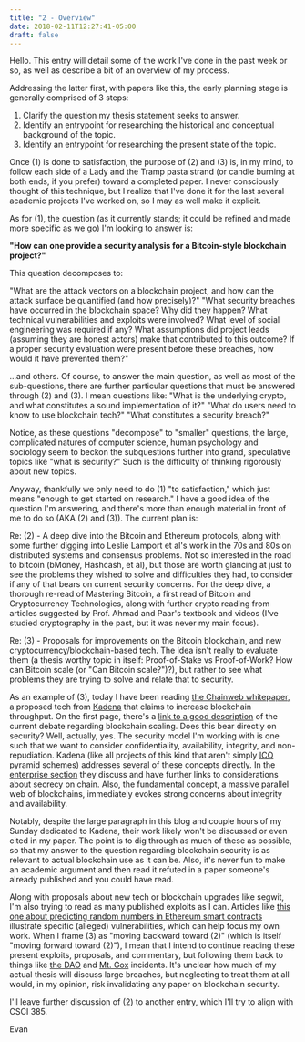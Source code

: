 ```yaml
---
title: "2 - Overview"
date: 2018-02-11T12:27:41-05:00
draft: false
---
```


Hello.  This entry will detail some of the work I've done in the past week or so, as well as describe a bit of an overview of my process.  

Addressing the latter first, with papers like this, the early planning stage is generally comprised of 3 steps: 

1) Clarify the question my thesis statement seeks to answer.  
2) Identify an entrypoint for researching the historical and conceptual background of the topic.  
3) Identify an entrypoint for researching the present state of the topic.

Once (1) is done to satisfaction, the purpose of (2) and (3) is, in my mind, to follow each side of a Lady and the Tramp pasta strand (or candle burning at both ends, if you prefer) toward a completed paper.  I never consciously thought of this technique, but I realize that I've done it for the last several academic projects I've worked on, so I may as well make it explicit.

As for (1), the question (as it currently stands; it could be refined and made more specific as we go) I'm looking to answer is: 

__"How can one provide a security analysis for a Bitcoin-style blockchain project?"__ 

This question decomposes to: 

"What are the attack vectors on a blockchain project, and how can the attack surface be quantified (and how precisely)?"
"What security breaches have occurred in the blockchain space?  Why did they happen?  What technical vulnerabilities and exploits were involved?  What level of social engineering was required if any?  What assumptions did project leads (assuming they are honest actors) make that contributed to this outcome? If a proper security evaluation were present before these breaches, how would it have prevented them?"

...and others.  Of course, to answer the main question, as well as most of the sub-questions, there are further particular questions that must be answered through (2) and (3).  I mean questions like: "What is the underlying crypto, and what constitutes a sound implementation of it?" "What do users need to know to use blockchain tech?" "What constitutes a security breach?"

Notice, as these questions "decompose" to "smaller" questions, the large, complicated natures of computer science, human psychology and sociology seem to beckon the subquestions further into grand, speculative topics like "what is security?"  Such is the difficulty of thinking rigorously about new topics.

Anyway, thankfully we only need to do (1) "to satisfaction," which just means "enough to get started on research."  I have a good idea of the question I'm answering, and there's more than enough material in front of me to do so (AKA (2) and (3)).  The current plan is:

Re: (2) - A deep dive into the Bitcoin and Ethereum protocols, along with some further digging into Leslie Lamport et al's work in the 70s and 80s on distributed systems and consensus problems.  Not so interested in the road to bitcoin (bMoney, Hashcash, et al), but those are worth glancing at just to see the problems they wished to solve and difficulties they had, to consider if any of that bears on current security concerns.  For the deep dive, a thorough re-read of Mastering Bitcoin, a first read of Bitcoin and Cryptocurrency Technologies, along with further crypto reading from articles suggested by Prof. Ahmad and Paar's textbook and videos (I've studied cryptography in the past, but it was never my main focus).

Re: (3) - Proposals for improvements on the Bitcoin blockchain, and new cryptocurrency/blockchain-based tech.  The idea isn't really to evaluate them (a thesis worthy topic in itself: Proof-of-Stake vs Proof-of-Work?  How can Bitcoin scale (or "Can Bitcoin scale?")?), but rather to see what problems they are trying to solve and relate that to security.  

As an example of (3), today I have been reading [the Chainweb whitepaper](http://kadena.io/docs/chainweb-v15.pdf), a proposed tech from [Kadena](http://kadena.io) that claims to increase blockchain throughput.  On the first page, there's a [link to a good description](https://cointelegraph.com/explained/bitcoin-scaling-problem-explained) of the current debate regarding blockchain scaling.  Does this bear directly on security?  Well, actually, yes.  The security model I'm working with is one such that we want to consider confidentiality, availability, integrity, and non-repudiation.  Kadena (like all projects of this kind that aren't simply [ICO](https://www.investopedia.com/terms/i/initial-coin-offering-ico.asp) pyramid schemes) addresses several of these concepts directly.  In the [enterprise section](http://kadena.io/#/enterprise) they discuss and have further links to considerations about secrecy on chain.  Also, the fundamental concept, a massive parallel web of blockchains, immediately evokes strong concerns about integrity and availability.

Notably, despite the large paragraph in this blog and couple hours of my Sunday dedicated to Kadena, their work likely won't be discussed or even cited in my paper.  The point is to dig through as much of these as possible, so that my answer to the question regarding blockchain security is as relevant to actual blockchain use as it can be.  Also, it's never fun to make an academic argument and then read it refuted in a paper someone's already published and you could have read.

Along with proposals about new tech or blockchain upgrades like segwit, I'm also trying to read as many published exploits as I can.  Articles like [this one about predicting random numbers in Ethereum smart contracts](https://blog.positive.com/predicting-random-numbers-in-ethereum-smart-contracts-e5358c6b8620) illustrate specific (alleged) vulnerabilities, which can help focus my own work.  When I frame (3) as "moving backward toward (2)" (which is itself "moving forward toward (2)"), I mean that I intend to continue reading these present exploits, proposals, and commentary, but following them back to things like [the DAO](https://www.coindesk.com/understanding-dao-hack-journalists/) and [Mt. Gox](https://en.wikipedia.org/wiki/Mtgox) incidents.  It's unclear how much of my actual thesis will discuss large breaches, but neglecting to treat them at all would, in my opinion, risk invalidating any paper on blockchain security. 

I'll leave further discussion of (2) to another entry, which I'll try to align with CSCI 385.

Evan
